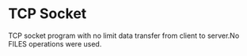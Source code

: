 # TCP Socket
TCP socket program with no limit data transfer from client to server.No FILES operations were used.

